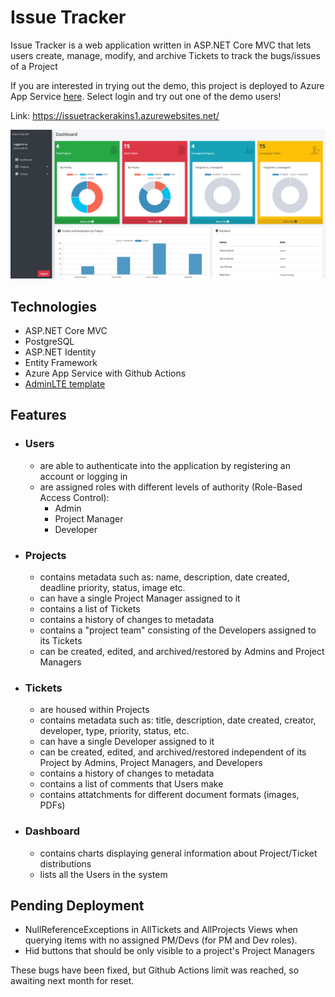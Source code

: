 # Issue Tracker

Issue Tracker is a web application written in ASP.NET Core MVC that lets users create, manage, modify, and archive Tickets to track the bugs/issues of a Project

If you are interested in trying out the demo, this project is deployed to Azure App Service [here](https://issuetrackerakins1.azurewebsites.net/).
Select login and try out one of the demo users!

Link: https://issuetrackerakins1.azurewebsites.net/

![Image of Dashboard View](dashboard_view.png)

## Technologies

- ASP.NET Core MVC
- PostgreSQL
- ASP.NET Identity
- Entity Framework
- Azure App Service with Github Actions
- [AdminLTE template](https://adminlte.io/)

## Features

- ### Users
  - are able to authenticate into the application by registering an account or logging in
  - are assigned roles with different levels of authority (Role-Based Access Control):
    - Admin
    - Project Manager
    - Developer
- ### Projects
  - contains metadata such as: name, description, date created, deadline priority, status, image etc.
  - can have a single Project Manager assigned to it
  - contains a list of Tickets
  - contains a history of changes to metadata
  - contains a "project team" consisting of the Developers assigned to its Tickets
  - can be created, edited, and archived/restored by Admins and Project Managers
- ### Tickets
  - are housed within Projects
  - contains metadata such as: title, description, date created, creator, developer, type, priority, status, etc.
  - can have a single Developer assigned to it
  - can be created, edited, and archived/restored independent of its Project by Admins, Project Managers, and Developers
  - contains a history of changes to metadata
  - contains a list of comments that Users make
  - contains attatchments for different document formats (images, PDFs)
- ### Dashboard
  - contains charts displaying general information about Project/Ticket distributions
  - lists all the Users in the system

## Pending Deployment

- NullReferenceExceptions in AllTickets and AllProjects Views when querying items with no assigned PM/Devs (for PM and Dev roles).
- Hid buttons that should be only visible to a project's Project Managers

These bugs have been fixed, but Github Actions limit was reached, so awaiting next month for reset.
